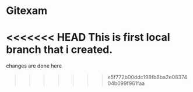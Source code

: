 # Gitexam
<<<<<<< HEAD
This is first local branch that i created.
=======
changes are done here
>>>>>>> e5f772b00ddc198fb8ba2e0837404b099f961faa
